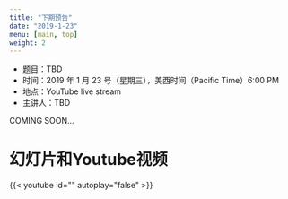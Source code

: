```yaml
---
title: "下期预告"
date: "2019-1-23"
menu: [main, top]
weight: 2
---
```



- 题目：TBD
- 时间：2019 年 1 月 23 号（星期三），美西时间（Pacific Time）6:00 PM
- 地点：YouTube live stream 
- 主讲人：TBD

COMING SOON...

# 幻灯片和Youtube视频

{{< youtube id="" autoplay="false" >}}

